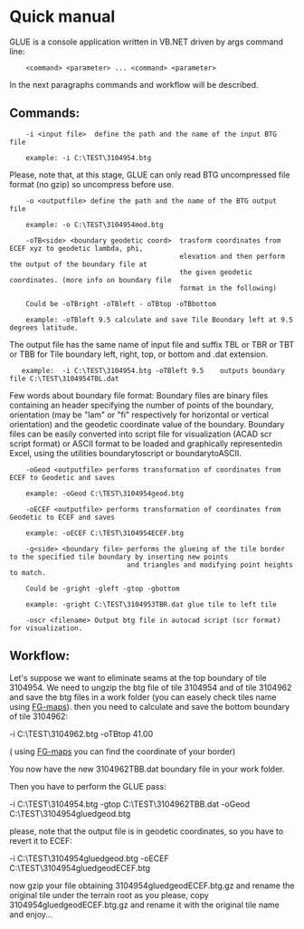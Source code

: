 # Quick manual

GLUE is a console application written in VB.NET driven by args command line:

        <command> <parameter> ... <command> <parameter>

In the next paragraphs commands and workflow will be described.
 
## Commands:

        -i <input file>  define the path and the name of the input BTG file
        
        example: -i C:\TEST\3104954.btg
        
Please, note that, at this stage, GLUE can only read BTG uncompressed file format (no gzip) so uncompress before use.
        
        -o <outputfile> define the path and the name of the BTG output file
        
        example: -o C:\TEST\3104954mod.btg
        
        -oTB<side> <boundary geodetic coord>  trasform coordinates from ECEF xyz to geodetic lambda, phi, 
                                              elevation and then perform the output of the boundary file at 
                                              the given geodetic coordinates. (more info on boundary file 
                                              format in the following)
        
        Could be -oTBright -oTBleft - oTBtop -oTBbottom 

        example: -oTBleft 9.5 calculate and save Tile Boundary left at 9.5 degrees latitude.
        
The output file has the same name of input file and suffix TBL or TBR or TBT or TBB for Tile boundary left, right, top, or 
bottom and .dat extension.

       example:  -i C:\TEST\3104954.btg -oTBleft 9.5    outputs boundary file C:\TEST\3104954TBL.dat

Few words about boundary file format: Boundary files are binary files containing an header specifying the number of points of
the boundary, orientation (may be "lam" or "fi" respectively for horizontal or vertical orientation) and the geodetic coordinate
value of the boundary.
Boundary files can be easily converted into script file for visualization (ACAD scr script format) or ASCII format to be loaded
and graphically representedin Excel, using the utilities boundarytoscript or boundarytoASCII.
        
        -oGeod <outputfile> performs transformation of coordinates from ECEF to Geodetic and saves
        
        example: -oGeod C:\TEST\3104954geod.btg
        
        -oECEF <outputfile> performs transformation of coordinates from Geodetic to ECEF and saves
        
        example: -oECEF C:\TEST\3104954ECEF.btg
        
        -g<side> <boundary file> performs the glueing of the tile border to the specified tile boundary by inserting new points
                                 and triangles and modifying point heights to match.
        
        Could be -gright -gleft -gtop -gbottom 

        example: -gright C:\TEST\3104953TBR.dat glue tile to left tile
        
        -oscr <filename> Output btg file in autocad script (scr format) for visualization.

## Workflow:

Let's suppose we want to eliminate seams at the top boundary of tile 3104954. We need to ungzip the btg file of tile 3104954
and of tile 3104962 and save the btg files in a work folder (you can easely check tiles name using [FG-maps](https://scenery.flightgear.org/map/)).
then you need to calculate and save the bottom boundary of tile 3104962:

-i C:\TEST\3104962.btg -oTBtop 41.00
        
( using [FG-maps](https://scenery.flightgear.org/map) you can find the coordinate of your border)

You now have the new 3104962TBB.dat boundary file in your work folder.

Then you have to perform the GLUE pass:

-i C:\TEST\3104954.btg -gtop C:\TEST\3104962TBB.dat -oGeod C:\TEST\3104954gluedgeod.btg

please, note that the output file is in geodetic coordinates, so you have to revert it to ECEF:

-i C:\TEST\3104954gluedgeod.btg -oECEF C:\TEST\3104954gluedgeodECEF.btg

now gzip your file obtaining 3104954gluedgeodECEF.btg.gz and rename the original tile under the terrain root as you please,
copy 3104954gluedgeodECEF.btg.gz and rename it with the original tile name and enjoy...

